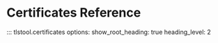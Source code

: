 # Certificates Reference

::: tlstool.certificates
    options:
      show_root_heading: true
      heading_level: 2

